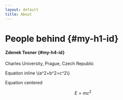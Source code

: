 ```yaml
---
layout: default
title: About
---
```

# People behind   {#my-h1-id}

#### Zdenek Tosner  {#my-h4-id}

Charles University, Prague, Czech Republic

Equation inline \\(a^2+b^2=c^2\\)

Equation centered

$$ E=m c^2$$
